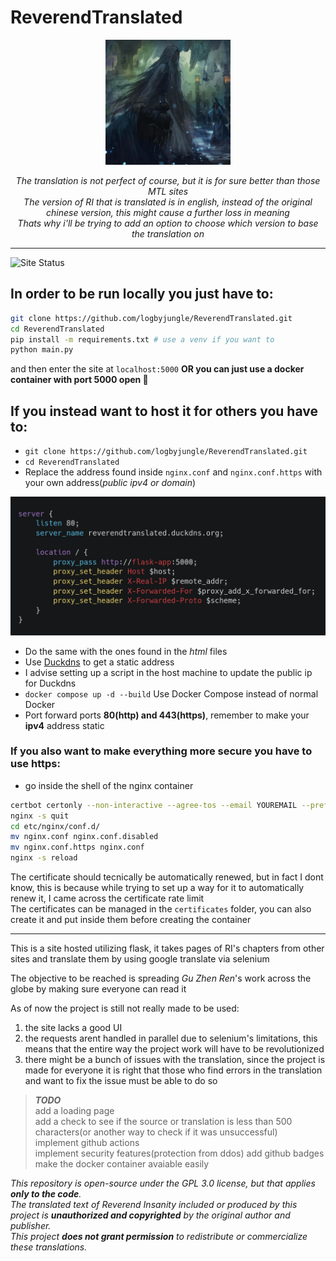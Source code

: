 # ReverendTranslated

<p align="center">
    <img src="static/icon.png" alt="Perseverance" width="200">
</p>
<p align="center">
    <i>The translation is not perfect of course, but it is for sure better than those MTL sites</i><br>
    <i>The version of RI that is translated is in english, instead of the original chinese version, this might cause a further loss in meaning</i><br>
    <i>Thats why i'll be trying to add an option to choose which version to base the translation on</i><br>
</p>

---
![Site Status](./siteon.svg)

## In order to be run locally you just have to:
```sh
git clone https://github.com/logbyjungle/ReverendTranslated.git
cd ReverendTranslated
pip install -m requirements.txt # use a venv if you want to
python main.py
```
and then enter the site at `localhost:5000`
**OR you can just use a docker container with port 5000 open 🐋**

## If you instead want to host it for others you have to:  
- `git clone https://github.com/logbyjungle/ReverendTranslated.git`
- `cd ReverendTranslated`
- Replace the address found inside `nginx.conf` and `nginx.conf.https` with your own address(*public ipv4 or domain*)  

<p align="center">
    <img src="./static/carbon.png" alt="nginx config" width="750">
</p>

- Do the same with the ones found in the *html* files  
- Use [Duckdns](https://www.duckdns.org) to get a static address  
- I advise setting up a script in the host machine to update the public ip for Duckdns
- `docker compose up -d --build` Use Docker Compose instead of normal Docker  
- Port forward ports **80(http) and 443(https)**, remember to make your **ipv4** address static  

### If you also want to make everything more secure you have to use **https**:  
- go inside the shell of the nginx container
```sh
certbot certonly --non-interactive --agree-tos --email YOUREMAIL --preferred-challenges dns --authenticator dns-duckdns --dns-duckdns-token "YOURTOKEN" --dns-duckdns-propagation-seconds 60 -d "YOURSUBDOMAIN.duckdns.org"
nginx -s quit
cd etc/nginx/conf.d/
mv nginx.conf nginx.conf.disabled
mv nginx.conf.https nginx.conf
nginx -s reload
```  
The certificate should tecnically be automatically renewed, but in fact I dont know, this is because while trying to set up a way for it to automatically renew it, I came across the certificate rate limit  
The certificates can be managed in the `certificates` folder, you can also create it and put inside them before creating the container  

---

This is a site hosted utilizing flask, it takes pages of RI's chapters from other sites and translate them by using google translate via selenium

The objective to be reached is spreading *Gu Zhen Ren*'s work across the globe by making sure everyone can read it

As of now the project is still not really made to be used:
1. the site lacks a good UI
2. the requests arent handled in parallel due to selenium's limitations, this means that the entire way the project work will have to be revolutionized
3. there might be a bunch of issues with the translation, since the project is made for everyone it is right that those who find errors in the translation and want to fix the issue must be able to do so

> ***TODO***  
> add a loading page  
> add a check to see if the source or translation is less than 500 characters(or another way to check if it was unsuccessful)  
> implement github actions  
> implement security features(protection from ddos)
> add github badges
> make the docker container avaiable easily

*This repository is open-source under the GPL 3.0 license, but that applies **only to the code**.  
The translated text of *Reverend Insanity* included or produced by this project is **unauthorized and copyrighted** by the original author and publisher.  
This project **does not grant permission** to redistribute or commercialize these translations.*  
